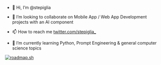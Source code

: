- 👋  Hi, I’m @stepiglia
- 💞️  I’m looking to collaborate on  Mobile App / Web App Development projects with an AI component
- 📫  How to reach me [twitter.com/stepiglia_](https://www.twitter.com/stepiglia_)


- 🌱  I’m currently learning Python, Prompt Engineering & general computer science topics  

[![roadmap.sh](https://api.roadmap.sh/v1-badge/tall/644065d3e272577374929eb9?variant=dark&roadmaps=javascript%2Cpython%2Ccomputer-science%2Csql)](https://roadmap.sh)

<!---
stepiglia/stepiglia is a ✨ special ✨ repository because its `README.md` (this file) appears on your GitHub profile.
You can click the Preview link to take a look at your changes.
--->

